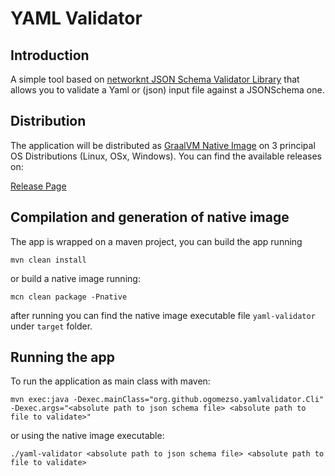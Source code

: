 # YAML Validator

## Introduction

A simple tool based on [networknt JSON Schema Validator Library](https://github.com/networknt/json-schema-validator) that allows you to validate a Yaml or (json) input file against a JSONSchema one.

## Distribution

The application will be distributed as [GraalVM Native Image]() on 3 principal OS Distributions (Linux, OSx, Windows). You can find the available releases on:

[Release Page]()

## Compilation and generation of native image

The app is wrapped on a maven project, you can build the app running 

~~~shell
mvn clean install
~~~

or build a native image running:

~~~shell
mcn clean package -Pnative
~~~

after running you can find the native image executable file `yaml-validator` under `target` folder.

## Running the app

To run the application as main class with maven:

~~~shell
mvn exec:java -Dexec.mainClass="org.github.ogomezso.yamlvalidator.Cli" -Dexec.args="<absolute path to json schema file> <absolute path to file to validate>"
~~~

or using the native image executable:

~~~shell
./yaml-validator <absolute path to json schema file> <absolute path to file to validate>
~~~